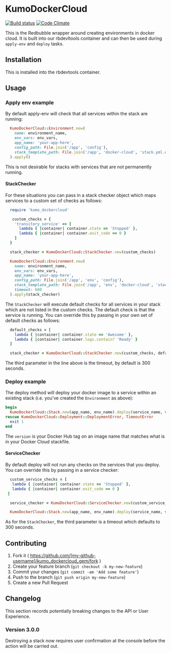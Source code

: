 # KumoDockerCloud 
[![Build status](https://badge.buildkite.com/d22efc59148d48d86ca78e6129340070d1a459031a019fff48.svg)](https://buildkite.com/redbubble/kumo-dockercloud-gem) [![Code Climate](https://codeclimate.com/github/redbubble/kumo_dockercloud_gem/badges/gpa.svg)](https://codeclimate.com/github/redbubble/kumo_dockercloud_gem)

This is the Redbubble wrapper around creating environments in docker cloud.  It is built into our rbdevltools container and can then be used during `apply-env` and `deploy` tasks.

## Installation

This is installed into the rbdevtools container.

## Usage

### Apply env example

By default apply-env will check that all services within the stack are running:

```ruby
  KumoDockerCloud::Environment.new(
    name: environment_name,
    env_vars: env_vars,
    app_name: 'your-app-here',
    config_path: File.join('/app', 'config'),
    stack_template_path: File.join('/app', 'docker-cloud', 'stack.yml.erb')
  ).apply()
```

This is not desirable for stacks with services that are not permanently running.

#### StackChecker

For these situations you can pass in a stack checker object which maps services to a custom set of checks as follows:

```ruby
  require 'kumo_dockercloud'

   custom_checks = {
    'transitory_service' => [
      lambda { |container| container.state == 'Stopped' },
      lambda { |container| container.exit_code == 0 }
    ]
  }

  stack_checker = KumoDockerCloud::StackChecker.new(custom_checks)

  KumoDockerCloud::Environment.new(
    name: environment_name,
    env_vars: env_vars,
    app_name: 'your-app-here',
    config_path: File.join('/app', 'env', 'config'),
    stack_template_path: File.join('/app', 'env', 'docker-cloud', 'stack.yml.erb'),
    timeout: 600
  ).apply(stack_checker)
```

The `StackChecker` will execute default checks for all services in your stack which are not listed
in the custom checks. The default check is that the service is running. You can override this by
passing in your own set of default checks as follows:

```ruby
  default_checks = [
    lambda { |container| container.state == 'Awesome' },
    lambda { |container| container.logs.contain? 'Ready' }
  ]

  stack_checker = KumoDockerCloud::StackChecker.new(custom_checks, default_checks, 120)
```

The third parameter in the line above is the timeout, by default is 300 seconds.

### Deploy example

The deploy method will deploy your docker image to a service within an existing stack
(i.e. you've created the `Environment` as above):

```ruby
begin
  KumoDockerCloud::Stack.new(app_name, env_name).deploy(service_name, version)
rescue KumoDockerCloud::Deployment::DeploymentError, TimeoutError
  exit 1
end
```

The `version` is your Docker Hub tag on an image name that matches what is in your
Docker Cloud stackfile.

#### ServiceChecker

By default deploy will not run any checks on the services that you deploy. You can override
this by passing in a service checker:

```ruby
  custom_service_checks = [
   lambda { |container| container.state == 'Stopped' },
   lambda { |container| container.exit_code == 0 }
 ]

  service_checker = KumoDockerCloud::ServiceChecker.new(custom_service_checks, 120)

  KumoDockerCloud::Stack.new(app_name, env_name).deploy(service_name, version, service_checker)

```
As for the `StackChecker`, the third parameter is a timeout which defaults to 300 seconds.

## Contributing

1. Fork it ( https://github.com/[my-github-username]/kumo_dockercloud_gem/fork )
2. Create your feature branch (`git checkout -b my-new-feature`)
3. Commit your changes (`git commit -am 'Add some feature'`)
4. Push to the branch (`git push origin my-new-feature`)
5. Create a new Pull Request

## Changelog

This section records potentially breaking changes to the API or User Experience.

### Version 3.0.0

Destroying a stack now requires user confirmation at the console before the action will be carried out.
